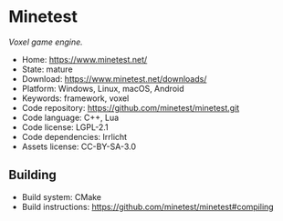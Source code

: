 # Minetest

_Voxel game engine._

- Home: https://www.minetest.net/
- State: mature
- Download: https://www.minetest.net/downloads/
- Platform: Windows, Linux, macOS, Android
- Keywords: framework, voxel
- Code repository: https://github.com/minetest/minetest.git
- Code language: C++, Lua
- Code license: LGPL-2.1
- Code dependencies: Irrlicht
- Assets license: CC-BY-SA-3.0

## Building

- Build system: CMake
- Build instructions: https://github.com/minetest/minetest#compiling
